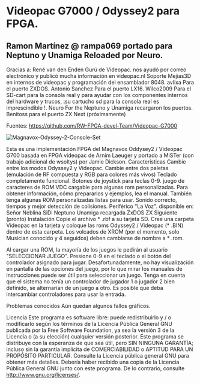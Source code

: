 # Videopac G7000 / Odyssey2 para FPGA.

## Ramon Martínez @ rampa069 portado para Neptuno y Unamiga Reloaded por Neuro.

Gracias a:
René van den Enden Gurú de Videopac. nos ayudó por correo electrónico y publicó mucha información en videopac.nl
Soporte Mejias3D en internos de videopac y programación del ensamblador 8048.
avlixa Para el puerto ZXDOS.
Antonio Sanchez Para el puerto LX16.
Wilco2009 Para el SD-cart para la consola real y para ayudar con los componentes internos del hardware y trucos, ¡su cartucho sd para la consola real es imprescindible !.
Neuro For the Neptuno y Unamiga recargaron los puertos.
Benitoss para el puerto ZX Next (próximamente)

Fuentes: https://github.com/RW-FPGA-devel-Team/Videopac-G7000

![Magnavox-Odyssey-2-Console-Set](https://user-images.githubusercontent.com/31018768/106388338-4ff0c200-63de-11eb-9ed3-aa8d39326e83.jpg)

Esta es una implementación FPGA del Magnavox Oddysey2 / Videopac G700 basada en FPGA videopac de Arnim Laeuger y portado a MiSTer (con trabajo adicional de wsoltys) por Jamie Dickson.
Características
Cambie entre los modos Odyssey2 y Videopac.
Cambie entre dos paletas (emulación de RF compuesta y RGB para colores más vivos)
Teclado completamente funcional.
Botones de joystick para teclas 0-9.
juego de caracteres de ROM VDC cargable para algunas rom personalizadas. Para obtener información, cómo prepararlos y ejemplos, lea el manual. También tenga algunas ROM personalizadas listas para usar.
Sonido correcto, tiempos y mejor detección de colisiones.
Periférico "La Voz".
disponible en:
Señor
Neblina
SiDi
Neptuno
Unamiga recargada
ZxDOS
ZX Siguiente (pronto)
Instalación
Copie el archivo * .rbf a su tarjeta SD. Cree una carpeta Videopac en la tarjeta y coloque las roms Odyssey2 / Videopac (* .BIN) dentro de esta carpeta. Los volcados de XROM (por el momento, solo Musician conocido y 4 seguidos) deben cambiarse de nombre a * .rom.

Al cargar una ROM, la mayoría de los juegos le pedirán al usuario "SELECCIONAR JUEGO". Presione 0-9 en el teclado o el botón del controlador asignado para jugar. Desafortunadamente, no hay visualización en pantalla de las opciones del juego, por lo que mirar los manuales de instrucciones puede ser útil para seleccionar un juego. Tenga en cuenta que el sistema no tenía un controlador de jugador 1 o jugador 2 bien definido, se alternarían de un juego a otro. Es posible que deba intercambiar controladores para usar la entrada.

Problemas conocidos
Aún quedan algunos fallos gráficos.

Licencia
Este programa es software libre: puede redistribuirlo y / o modificarlo según los términos de la Licencia Pública General GNU publicada por la Free Software Foundation, ya sea la versión 3 de la Licencia o (a su elección) cualquier versión posterior. Este programa se distribuye con la esperanza de que sea útil, pero SIN NINGUNA GARANTÍA; incluso sin la garantía implícita de COMERCIABILIDAD o APTITUD PARA UN PROPÓSITO PARTICULAR. Consulte la Licencia pública general GNU para obtener más detalles. Debería haber recibido una copia de la Licencia Pública General GNU junto con este programa. De lo contrario, consulte http://www.gnu.org/licenses/.